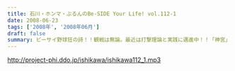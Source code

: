 ```yaml
---
title: 石川・ホンマ・ぶるんのBe-SIDE Your Life! vol.112-1
date: 2008-06-23
tags: ['2008年', '2008年06月']
draft: false
summary: ビーサイ野球狂の詩！！観戦は無論。最近は打撃理論と実践に邁進中！！「神宮」「新宿」「浅草」あたりのバッティングセンターにはビーサイメンバー出没要注意だ！NAMAE
---
```


http://project-phi.ddo.jp/ishikawa/ishikawa112_1.mp3
